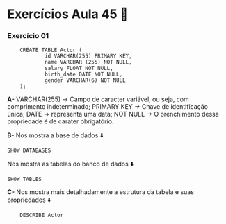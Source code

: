 # Exercícios Aula 45  :memo:  

### Exercício 01

```
	CREATE TABLE Actor ( 
			id VARCHAR(255) PRIMARY KEY, 
			name VARCHAR (255) NOT NULL, 
			salary FLOAT NOT NULL, 
			birth_date DATE NOT NULL, 
			gender VARCHAR(6) NOT NULL 
	);
```
**A-** 
VARCHAR(255) -> Campo de caracter variável, ou seja, com comprimento indeterminado;
PRIMARY KEY -> Chave de identificação única;
DATE -> representa uma data;
NOT NULL -> O prenchimento dessa propriedade é de carater obrigatório.

**B-**
Nos mostra a base de dados :arrow_down:
```
SHOW DATABASES
```
Nos mostra as tabelas do banco de dados :arrow_down:
```
SHOW TABLES
```

**C-**
Nos mostra mais detalhadamente a estrutura da tabela e suas propriedades :arrow_down:
```
	DESCRIBE Actor
```
